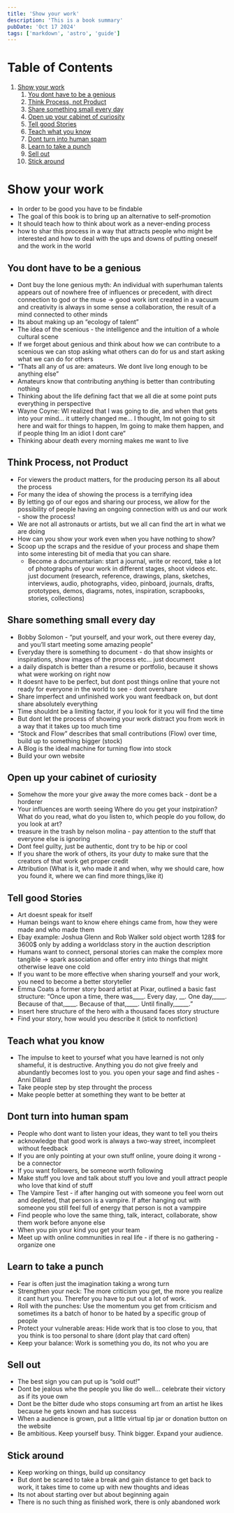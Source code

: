 ```yaml
---
title: 'Show your work'
description: 'This is a book summary'
pubDate: 'Oct 17 2024'
tags: ['markdown', 'astro', 'guide']
---
```



# Table of Contents

1.  [Show your work](#org779c308)
    1.  [You dont have to be a genious](#org4081154)
    2.  [Think Process, not Product](#org3c2e029)
    3.  [Share something small every day](#org8340112)
    4.  [Open up your cabinet of curiosity](#org466f557)
    5.  [Tell good Stories](#org6ec5c57)
    6.  [Teach what you know](#org3fb9e08)
    7.  [Dont turn into human spam](#org499f7f6)
    8.  [Learn to take a punch](#orgdab78a2)
    9.  [Sell out](#orgf88b4c6)
    10. [Stick around](#org17c72a3)



<a id="org779c308"></a>

# Show your work

-   In order to be good you have to be findable
-   The goal of this book is to bring up an alternative to self-promotion
-   It should teach how to think about work as a never-ending process
-   how to shar this process in a way that attracts people who might be interested and how to deal with the ups and downs of putting oneself and the work in the world


<a id="org4081154"></a>

## You dont have to be a genious

-   Dont buy the lone genious myth: An individual with superhuman talents appears out of nowhere free of influences or precedent, with direct connection to god or the muse
    -> good work isnt created in a vacuum and creativity is always in some sense a collaboration, the result of a mind connected to other minds
-   Its about making up an &ldquo;ecology of talent&rdquo;
-   The idea of the scenious - the intelligence and the intuition of a whole cultural scene
-   If we forget about genious and think about how we can contribute to a scenious we can stop asking what others can do for us and start asking what we can do for others
-   &ldquo;Thats all any of us are: amateurs. We dont live long enough to be anything else&rdquo;
-   Amateurs know that contributing anything is better than contributing nothing
-   Thinking about the life defining fact that we all die at some point puts everything in perspective
-   Wayne Coyne: WI realized that I was going to die, and when that gets into your mind&#x2026; it utterly changed me&#x2026; I thought, Im not going to sit here and wait for things to happen, Im going to make them happen, and if people thing Im an idiot I dont care&ldquo;
-   Thinking abour death every morning makes me want to live


<a id="org3c2e029"></a>

## Think Process, not Product

-   For viewers the product matters, for the producing person its all about the process
-   For many the idea of showing the process is a terrifying idea
-   By letting go of our egos and sharing our process, we allow for the possibility of people having an ongoing connection with us and our work - show the process!
-   We are not all astronauts or artists, but we all can find the art in what we are doing
-   How can you show your work even when you have nothing to show?
-   Scoop up the scraps and the residue of your process and shape them into some interesting bit of media that you can share.
    -   Become a documentarian: start a journal, write or record, take a lot of photographs of your work in different stages, shoot videos etc. just document (research, reference, drawings, plans, sketches, interviews, audio, photographs, video, pinboard, journals, drafts, prototypes, demos, diagrams, notes, inspiration, scrapbooks, stories, collections)


<a id="org8340112"></a>

## Share something small every day

-   Bobby Solomon - &ldquo;put yourself, and your work, out there everey day, and you&rsquo;ll start meeting some amazing people&rdquo;
-   Everyday there is something to document - do that
    show insights or inspirations, show images of the process etc&#x2026; just document
-   a daily dispatch is better than a resume or portfolio, because it shows what were working on right now
-   It doesnt have to be perfect, but dont post things online that youre not ready for everyone in the world to see - dont overshare
-   Share imperfect and unfinished work you want feedback on, but dont share absolutely everything
-   Time shouldnt be a limiting factor, if you look for it you will find the time
-   But dont let the process of showing your work distract you from work in a way that it takes up too much time
-   &ldquo;Stock and Flow&rdquo; describes that small contributions (Flow) over time, build up to something bigger (stock)
-   A Blog is the ideal machine for turning flow into stock
-   Build your own website


<a id="org466f557"></a>

## Open up your cabinet of curiosity

-   Somehow the more your give away the more comes back - dont be a horderer
-   Your influences are worth seeing Where do you get your instpiration?
    What do you read, what do you listen to, which people do you follow, do you look at art?
-   treasure in the trash by nelson molina - pay attention to the stuff that everyone else is ignoring
-   Dont feel guilty, just be authentic, dont try to be hip or cool
-   If you share the work of others, its your duty to make sure that the creators of that work get proper credit
-   Attribution (What is it, who made it and when, why we should care, how you found it, where we can find more things,like it)


<a id="org6ec5c57"></a>

## Tell good Stories

-   Art doesnt speak for itself
-   Human beings want to know ehere ehings came from, how they were made and who made them
-   Ebay example: Joshua Glenn and Rob Walker sold object worth 128$ for 3600$ only by adding a worldclass story in the auction description
-   Humans want to connect, personal stories can make the complex more tangible
    -> spark association and offer entry into things that might otherwise leave one cold
-   If you want to be more effective when sharing yourself and your work, you need to become a better storyteller
-   Emma Coats a former story board artist at Pixar, outlined a basic fast structure:
    &ldquo;Once upon a time, there was\_\_\_\_. Every day, <span class="underline">\_\_</span>. One day,\_\_\_\_. Because of that,\_\_\_\_. Because of that,\_\_\_\_. Until finally,\_\_\_\_\_.&rdquo;
-   Insert here structure of the hero with a thousand faces story structure
-   Find your story, how would you describe it (stick to nonfiction)


<a id="org3fb9e08"></a>

## Teach what you know

-   The impulse to keet to yoursef what you have learned is not only shameful, it is destructive. Anything you do not give freely and abundantly becomes lost to you. you open your sage and find ashes - Anni Dillard
-   Take people step by step throught the process
-   Make people better at something they want to be better at


<a id="org499f7f6"></a>

## Dont turn into human spam

-   People who dont want to listen your ideas, they want to tell you theirs
-   acknowledge that good work is always a two-way street, incompleet without feedback
-   If you are only pointing at your own stuff online, youre doing it wrong - be a connector
-   If you want followers, be someone worth following
-   Make stuff you love and talk about stuff you love and youll attract people who love that kind of stuff
-   The Vampire Test - if after hanging out with someone you feel worn out and depleted, that person is a vampire. If after hanging out with someone you still feel full of energy that person is not a vamppire
-   Find people who love the same thing, talk, interact, collaborate, show them work before anyone else
-   When you pin your kind you get your team
-   Meet up with online communities in real life - if there is no gathering - organize one


<a id="orgdab78a2"></a>

## Learn to take a punch

-   Fear is often just the imagination taking a wrong turn
-   Strengthen your neck: The more criticism you get, the more you realize it cant hurt you. Therefor you have to put out a lot of work.
-   Roll with the punches: Use the momentum you get from criticism and sometimes its a batch of honor to be hated by a specific group of people
-   Protect your vulnerable areas: Hide work that is too close to you, that you think is too personal to share (dont play that card often)
-   Keep your balance: Work is something you do, its not who you are


<a id="orgf88b4c6"></a>

## Sell out

-   The best sign you can put up is &ldquo;sold out!&rdquo;
-   Dont be jealous whe the people you like do well&#x2026; celebrate their victory as if its youe own
-   Dont be the bitter dude who stops consuming art from an artist he likes because he gets known and has success
-   When a audience is grown, put a little virtual tip jar or donation button on the website
-   Be ambitious. Keep yourself busy. Think bigger. Expand your audience.


<a id="org17c72a3"></a>

## Stick around

-   Keep working on things, build up consitancy
-   But dont be scared to take a break and gain distance to get back to work, it takes time to come up with new thoughts and ideas
-   Its not about starting over but about beginning again
-   There is no such thing as finished work, there is only abandoned work

